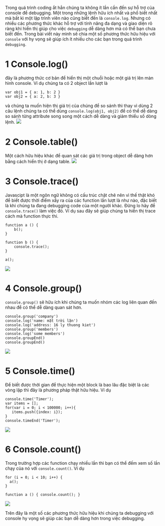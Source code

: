 Trong quá trình coding ắt hẳn chúng ta không ít lần cần đến sự hỗ trợ của console để debugging. Một trong những lệnh hữu ích nhất và phổ biết nhất mà bất kì một lập trình viên nào cũng biết đến là `console.log`. Nhưng có nhiều các phương thức khác hỗ trợ với tính năng đa dạng và giao diện rõ ràng khi hiển thị giúp cho việc `debugging` dễ dàng hơn mà có thể bạn chưa biết đến.
Trong bài viết này mình sẽ chia một số phương thức hữu hiệu với `console` với hy vọng sẽ giúp ích ít nhiều cho các bạn trong quá trình `debugging`.
# 1 Console.log()
đây là phương thức cơ bản để hiển thị một chuỗi hoặc một giá trị lên màn hình console. Ví dụ chúng ta có 2 object lần lượt là
```
var obj1 = { a: 1, b: 2 }
var obj2 = { a: 2, b: 3 }
```
và chúng ta muốn hiện thị giá trị của chúng để so sánh thì thay vì dùng 2 câu lệnh chúng ta có thể dùng `console.log(obj1, obj2)` để có thể dễ dàng so sánh từng attribute song song một cách dễ dàng và giảm thiểu số dòng lệnh.
![](https://images.viblo.asia/6b5fd06a-c0cd-4d2c-a1eb-d147a9a2f21f.PNG)

# 2 Console.table()
Một cách hữu hiệu khác để quan sát các giá trị trong object dễ dàng hơn bằng cách hiển thị ở dạng table.
![](https://images.viblo.asia/4ac2a7dc-17ef-4a30-8c71-1791395ff014.PNG)

# 3 Console.trace()
Javascipt là một ngôn ngữ không có cấu trúc chặt chẽ nên vì thế thật khó để biết được thời điểm xẩy ra của các function lần lượt là như nào, đặc biết là khi chúng ta đang debugging code của một người khác. Đừng lo hãy để `console.trace()` làm việc đó. Ví dụ sau đây sẽ giúp chúng ta hiển thị trace cách mà function thực thi.
```
function a () {
    b();
}

function b () {
    console.trace();
}

a();
```
![](https://images.viblo.asia/b9ec50b7-a12f-4286-a67a-a3cbfa6e78fa.PNG)

# 4 Console.group()
`console.group()` sẽ hữu ích khi chúng ta muốn nhóm các log liên quan đến nhau để có thể dễ dàng quan sát hơn.
```
console.group('company')
console.log('name: mặt trời lặn')
console.log('address: 16 ly thuong kiet')
console.group('members')
console.log('some members')
console.groupEnd()
console.groupEnd()
```
![](https://images.viblo.asia/93b48750-a529-435b-aa1d-b00781f92d6a.PNG)

# 5 Console.time()
Để biết được thời gian để thực hiện một block là bao lâu đặc biệt là các vòng lặp thì đây là phương pháp thật hữu hiệu. Ví dụ
```
console.time('Timer');
var items = [];
for(var i = 0; i < 100000; i++){
   items.push({index: i});
}
console.timeEnd('Timer');
```
![](https://images.viblo.asia/188e4776-108e-45a7-b0c2-ed67850c0c59.PNG)

# 6 Console.count()
Trong trường hợp các function chạy nhiều lần thì bạn có thể đếm xem số lần chạy của nó với `console.count()`. Ví dụ
```
for (i = 0; i < 10; i++) {
  a();
}

function a () { console.count(); }
```
![](https://images.viblo.asia/0a52f84c-6091-40e3-8af2-a6f9a76be260.PNG)


Trên đây là một số các phương thức hữu hiệu khi chúng ta debugging với console hy vọng sẽ giúp các bạn dễ dàng hơn trong việc debugging.